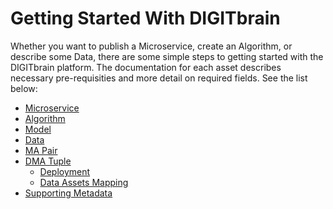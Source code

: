 # Getting Started With DIGITbrain

Whether you want to publish a Microservice, create an Algorithm,
or describe some Data, there are some simple steps to getting started
with the DIGITbrain platform. The documentation for each asset describes
necessary pre-requisities and more detail on required fields.
See the list below:

- [Microservice](microservice)
- [Algorithm](algorithm)
- [Model](model)
- [Data](data)
- [MA Pair](ma_pair)
- [DMA Tuple](dma_tuple)
    - [Deployment](deployment)
    - [Data Assets Mapping](dataassetsmapping)
- [Supporting Metadata](supporting_metadata)